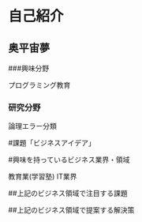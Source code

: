 # 自己紹介

##  奥平宙夢

###興味分野

プログラミング教育

### 研究分野

論理エラー分類

#課題「ビジネスアイデア」

#興味を持っているビジネス業界・領域

教育業(学習塾)
IT業界

##上記のビジネス領域で注目する課題

##上記のビジネス領域で提案する解決策

